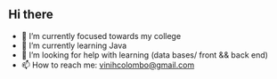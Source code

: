 ## Hi there
- 🔭 I’m currently focused towards my college
- 🌱 I’m currently learning Java
- 🤔 I’m looking for help with learning (data bases/ front && back end)
- 📫 How to reach me: vinihcolombo@gmail.com
